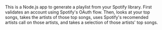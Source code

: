 This is a Node.js app to generate a playlist from your Spotify library. First validates an account using Spotify's OAuth flow. Then, looks at your top songs, takes the artists of those top songs, uses Spotify's recomended artists call on those artists, and takes a selection of those artists' top songs. 
